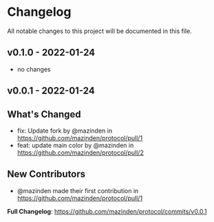 # Changelog

All notable changes to this project will be documented in this file.

## v0.1.0 - 2022-01-24

- no changes

## v0.0.1 - 2022-01-24

## What's Changed

- fix: Update fork by @mazinden in https://github.com/mazinden/protocol/pull/1
- feat: update main color by @mazinden in https://github.com/mazinden/protocol/pull/2

## New Contributors

- @mazinden made their first contribution in https://github.com/mazinden/protocol/pull/1

**Full Changelog**: https://github.com/mazinden/protocol/commits/v0.0.1
